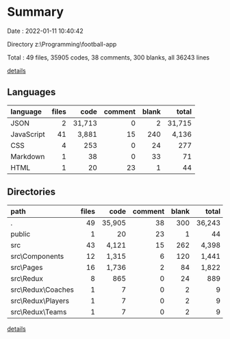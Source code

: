 # Summary

Date : 2022-01-11 10:40:42

Directory z:\Programming\football-app

Total : 49 files,  35905 codes, 38 comments, 300 blanks, all 36243 lines

[details](details.md)

## Languages
| language | files | code | comment | blank | total |
| :--- | ---: | ---: | ---: | ---: | ---: |
| JSON | 2 | 31,713 | 0 | 2 | 31,715 |
| JavaScript | 41 | 3,881 | 15 | 240 | 4,136 |
| CSS | 4 | 253 | 0 | 24 | 277 |
| Markdown | 1 | 38 | 0 | 33 | 71 |
| HTML | 1 | 20 | 23 | 1 | 44 |

## Directories
| path | files | code | comment | blank | total |
| :--- | ---: | ---: | ---: | ---: | ---: |
| . | 49 | 35,905 | 38 | 300 | 36,243 |
| public | 1 | 20 | 23 | 1 | 44 |
| src | 43 | 4,121 | 15 | 262 | 4,398 |
| src\Components | 12 | 1,315 | 6 | 120 | 1,441 |
| src\Pages | 16 | 1,736 | 2 | 84 | 1,822 |
| src\Redux | 8 | 865 | 0 | 24 | 889 |
| src\Redux\Coaches | 1 | 7 | 0 | 2 | 9 |
| src\Redux\Players | 1 | 7 | 0 | 2 | 9 |
| src\Redux\Teams | 1 | 7 | 0 | 2 | 9 |

[details](details.md)